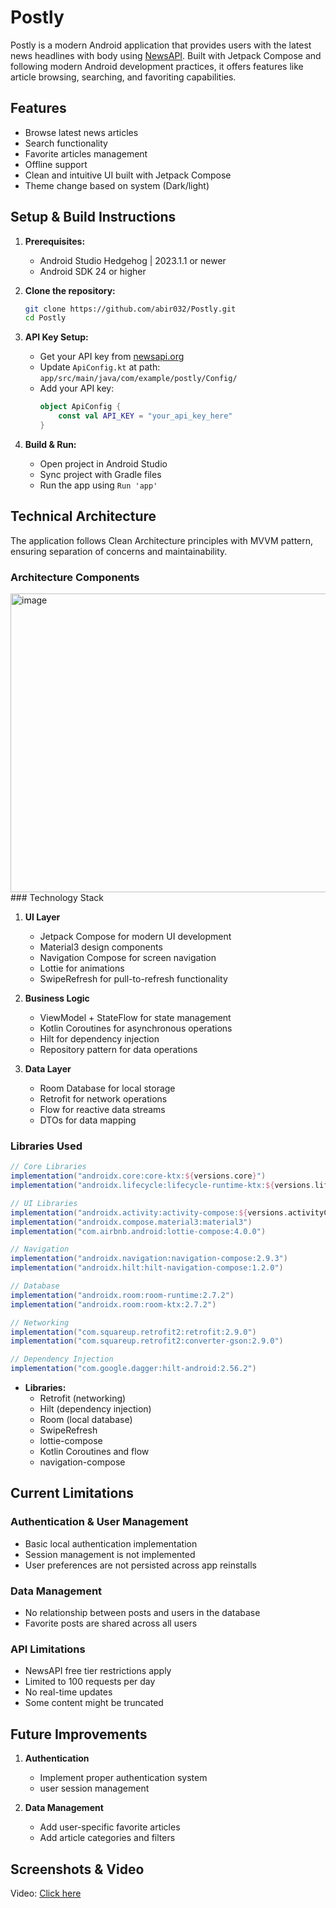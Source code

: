 # Postly

Postly is a modern Android application that provides users with the latest news headlines with body using [NewsAPI](https://newsapi.org/). Built with Jetpack Compose and following modern Android development practices, it offers features like article browsing, searching, and favoriting capabilities.

## Features
- Browse latest news articles
- Search functionality
- Favorite articles management
- Offline support
- Clean and intuitive UI built with Jetpack Compose
- Theme change based on system (Dark/light)

## Setup & Build Instructions

1. **Prerequisites:**
   - Android Studio Hedgehog | 2023.1.1 or newer
   - Android SDK 24 or higher

2. **Clone the repository:**
   ```sh
   git clone https://github.com/abir032/Postly.git
   cd Postly
   ```

3. **API Key Setup:**
   - Get your API key from [newsapi.org](https://newsapi.org/)
   - Update `ApiConfig.kt` at path: `app/src/main/java/com/example/postly/Config/`
   - Add your API key:
     ```kotlin
     object ApiConfig {
         const val API_KEY = "your_api_key_here"
     }
     ```

4. **Build & Run:**
   - Open project in Android Studio
   - Sync project with Gradle files
   - Run the app using `Run 'app'`

## Technical Architecture

The application follows Clean Architecture principles with MVVM pattern, ensuring separation of concerns and maintainability.

### Architecture Components
<img width="1115" height="478" alt="image" src="https://github.com/user-attachments/assets/4cce0354-7c00-440c-836f-d565d33715f2" />
### Technology Stack

1. **UI Layer**
   - Jetpack Compose for modern UI development
   - Material3 design components
   - Navigation Compose for screen navigation
   - Lottie for animations
   - SwipeRefresh for pull-to-refresh functionality

2. **Business Logic**
   - ViewModel + StateFlow for state management
   - Kotlin Coroutines for asynchronous operations
   - Hilt for dependency injection
   - Repository pattern for data operations

3. **Data Layer**
   - Room Database for local storage
   - Retrofit for network operations
   - Flow for reactive data streams
   - DTOs for data mapping

### Libraries Used
```gradle
// Core Libraries
implementation("androidx.core:core-ktx:${versions.core}")
implementation("androidx.lifecycle:lifecycle-runtime-ktx:${versions.lifecycle}")

// UI Libraries
implementation("androidx.activity:activity-compose:${versions.activityCompose}")
implementation("androidx.compose.material3:material3")
implementation("com.airbnb.android:lottie-compose:4.0.0")

// Navigation
implementation("androidx.navigation:navigation-compose:2.9.3")
implementation("androidx.hilt:hilt-navigation-compose:1.2.0")

// Database
implementation("androidx.room:room-runtime:2.7.2")
implementation("androidx.room:room-ktx:2.7.2")

// Networking
implementation("com.squareup.retrofit2:retrofit:2.9.0")
implementation("com.squareup.retrofit2:converter-gson:2.9.0")

// Dependency Injection
implementation("com.google.dagger:hilt-android:2.56.2")
```
- **Libraries:**
  - Retrofit (networking)
  - Hilt (dependency injection)
  - Room (local database)
  - SwipeRefresh 
  - lottie-compose
  - Kotlin Coroutines and flow
  - navigation-compose 

## Current Limitations

### Authentication & User Management
- Basic local authentication implementation
- Session management is not implemented
- User preferences are not persisted across app reinstalls

### Data Management
- No relationship between posts and users in the database
- Favorite posts are shared across all users

### API Limitations
- NewsAPI free tier restrictions apply
- Limited to 100 requests per day
- No real-time updates
- Some content might be truncated

## Future Improvements
1. **Authentication**
   - Implement proper authentication system
   - user session management

2. **Data Management**
   - Add user-specific favorite articles
   - Add article categories and filters

## Screenshots & Video
Video:  [Click here](https://drive.google.com/file/d/1ntYsWBc5WmNSsJNvAcnhBB_KajfPmfUu/view?usp=sharing)


